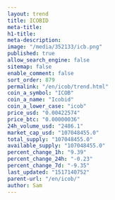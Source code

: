 ```yaml
---
layout: trend
title: ICOBID
meta-title: 
h1-title: 
meta-description: 
image: "/media/352133/icb.png"
published: true
allow_search_engine: false
sitemap: false
enable_comment: false
sort_order: 879
permalink: "/en/icob/trend.html"
coin_a_symbol: "ICOB"
coin_a_name: "Icobid"
coin_a_lower_case: "icob"
price_usd: "0.00422574"
price_btc: "0.00000036"
24h_volume_usd: "2486.1"
market_cap_usd: "107048455.0"
total_supply: "107048455.0"
available_supply: "107048455.0"
percent_change_1h: "9.39"
percent_change_24h: "-0.23"
percent_change_7d: "-9.35"
last_updated: "1517140752"
parent-url: "/en/icob/"
author: Sam
---
```


